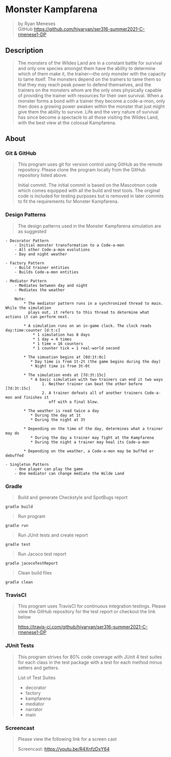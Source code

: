 # Monster Kampfarena
> by Ryan Meneses <br>
> GitHub https://github.com/hiyaryan/ser316-summer2021-C-rmenese1-DP

## Description
> The monsters of the Wildes Land are in a constant battle for survival and only one species
> amongst them have the ability to determine which of them make it, the trainer—the only monster
> with the capacity to tame itself. The monsters depend on the trainers to tame them so that they
> may reach peak power to defend themselves, and the trainers on the monsters whom are the only
> ones physically capable of providing the trainer with resources for their own survival. When a
> monster forms a bond with a trainer they become a code-a-mon, only then does a growing power
> awaken within the monster that just might give them the ability to survive. Life and the very
> nature of survival has since become a spectacle to all those visiting the Wildes Land, with the
> best view at the colossal Kampfarena.

## About
### Git & GitHub
> This program uses git for version control using GitHub as the remote repository. Please clone
> the program locally from the GitHub repository listed above.
>
> Initial commit. The initial commit is based on the Mascotmon code which comes equipped with all
> the build and test tools. The original code is included for testing purposes but is removed in
> later commits to fit the requirements for Monster Kampfarena.

### Design Patterns
> The design patterns used in the Monster Kampfarena simulation are as suggested
    
    - Decorator Pattern
        - Initial monster transformation to a Code-a-mon
        - All other Code-a-mon evolutions
        - Day and night weather 
 
    - Factory Pattern
        - Build trainer entities
        - Builds Code-a-mon entities
      
    - Mediator Pattern
        - Mediates between day and night
        - Mediates the weather
        
        Note: 
            * The mediator pattern runs in a synchronized thread to main. While the simulation
              plays out, it refers to this thread to determine what actions it can perform next.
            
            * A simulation runs on an in-game clock. The clock reads day:time:counter [d:t:c]
                * 1 simulation has 8 days
                * 1 day = 4 times
                * 1 time = 16 counters
                * 1 counter tick = 1 real-world second
                
            * The simuation begins at [0d:1t:0c]
               * Day time is from 1t-2t (the game begins during the day)
               * Night time is from 3t-0t
               
            * The simulation ends at [7d:3t:15c]
               * A basic simulation with two trainers can end it two ways
                    1. Neither trainer can beat the other before [7d:3t:15c]
                    2. A trainer defeats all of another trainers Code-a-mon and finishes it
                       off with a final blow.
               
            * The weather is read twice a day
               * During the day at 1t
               * During the night at 3t
               
            * Depending on the time of the day, determines what a trainer may do
               * During the day a trainer may fight at the Kampfarena
               * During the night a trainer may heal its Code-a-mon
               
            * Depending on the weather, a Code-a-mon may be buffed or debuffed
               
    - Singleton Pattern
        - One player can play the game
        - One mediator can change mediate the Wilde Land
    
### Gradle
> Build and generate Checkstyle and SpotBugs report

    gradle build

> Run program

    gradle run

> Run JUnit tests and create report

    gradle test

> Run Jacoco test report

    gradle jacocoTestReport

> Clean build files

    gradle clean
    
### TravisCI
> This program uses TravisCI for continuous integration testings. Please view the GitHub
> repository for the test report or checkout the link below
>
> https://travis-ci.com/github/hiyaryan/ser316-summer2021-C-rmenese1-DP   

### JUnit Tests
> This program strives for 80% code coverage with JUnit 4 test suites for each class in the test
 package with a test for each method minus setters and getters.
>
> List of Test Suites
>
> * decorator
> * factory
> * kampfarena
> * mediator
> * narrator
> * main

### Screencast
> Please view the following link for a screen cast
>
> Screencast: https://youtu.be/R4XnfzDxY64